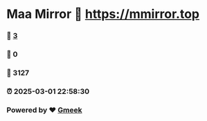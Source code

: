 # Maa Mirror :link: https://mmirror.top 
### :page_facing_up: [3](https://mmirror.top/tag.html) 
### :speech_balloon: 0 
### :hibiscus: 3127 
### :alarm_clock: 2025-03-01 22:58:30 
### Powered by :heart: [Gmeek](https://github.com/Meekdai/Gmeek)
